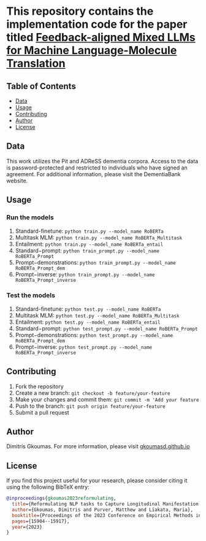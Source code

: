 

# This repository contains the implementation code for the paper titled [Feedback-aligned Mixed LLMs for Machine Language-Molecule Translation](https://arxiv.org/pdf/2405.13984)



## Table of Contents

- [Data](#data)
- [Usage](#usage)
- [Contributing](#contributing)
- [Author](#author)
- [License](#license)

## Data
This work utilizes the Pit and ADReSS dementia corpora. Access to the data is password-protected and restricted to individuals who have signed an agreement. For additional information, please visit the DementiaBank website.


## Usage

### Run the models

1. Standard-finetune: `python train.py --model_name RoBERTa`
2. Multitask MLM: `python train.py --model_name RoBERTa_Multitask`
3. Entailment: `python train.py --model_name RoBERTa_entail`
4. Standard−prompt: `python train_prompt.py --model_name RoBERTa_Prompt`
5. Prompt−demonstrations: `python train_prompt.py --model_name RoBERTa_Prompt_dem`
6. Prompt−inverse: `python train_prompt.py --model_name RoBERTa_Prompt_inverse`

### Test the models

1. Standard-finetune: `python test.py --model_name RoBERTa`
2. Multitask MLM: `python test.py --model_name RoBERTa_Multitask`
3. Entailment: `python test.py --model_name RoBERTa_entail`
4. Standard−prompt: `python test_prompt.py --model_name RoBERTa_Prompt`
5. Prompt−demonstrations: `python test_prompt.py --model_name RoBERTa_Prompt_dem`
6. Prompt−inverse: `python test_prompt.py --model_name RoBERTa_Prompt_inverse`

## Contributing
1. Fork the repository
2. Create a new branch: `git checkout -b feature/your-feature`
3. Make your changes and commit them: `git commit -m 'Add your feature`
4. Push to the branch: `git push origin feature/your-feature`
5. Submit a pull request



## Author
Dimitris Gkoumas. For more information, please visit [gkoumasd.github.io](https://gkoumasd.github.io)  


## License
If you find this project useful for your research, please consider citing it using the following BibTeX entry:


```bibtex
@inproceedings{gkoumas2023reformulating,
  title={Reformulating NLP tasks to Capture Longitudinal Manifestation of Language Disorders in People with Dementia.},
  author={Gkoumas, Dimitris and Purver, Matthew and Liakata, Maria},
  booktitle={Proceedings of the 2023 Conference on Empirical Methods in Natural Language Processing},
  pages={15904--15917},
  year={2023}
}
